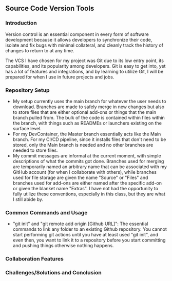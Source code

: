 ## Source Code Version Tools

### Introduction

Version control is an essential component in every form of software development because it allows developers to synchronize their code, isolate and fix bugs with minimal collateral, and cleanly track the history of changes to return to at any time.

The VCS I have chosen for my project was Git due to its low entry point, its capabilities, and its popularity among developers. Git is easy to get into, yet has a lot of features and integrations, and by learning to utilize Git, I will be prepared for when I use in future projects and jobs.

### Repository Setup
- My setup currently uses the main branch for whatever the user needs to download. Branches are made to safely merge in new changes but also to store files that are either optional add-ons or things that the main branch pulled from. The bulk of the code is contained within files within the branch, with things such as READMEs or launchers existing on the surface level.
- For my DevContainer, the Master branch essentially acts like the Main branch. For my CI/CD pipeline, since it installs files that don't need to be stored, only the Main branch is needed and no other branches are needed to store files.
- My commit messages are informal at the current moment, with simple descriptions of what the commits got done. Branches used for merging are temporarily named an arbitrary name that can be associated with my GitHub account (for when I collaborate with others), while branches used for file storage are given the name "Source" or "Files" and branches used for add-ons are either named after the specific add-on or given the blanket name "Extras". I have not had the opportunity to fully utilize these conventions, especially in this class, but they are what I still abide by.

### Common Commands and Usage
- "git init" and "git remote add origin [Github URL]": The essential commands to link any folder to an existing Github repository. You cannot start performing git actions until you have at least used "git init", and even then, you want to link it to a repository before you start committing and pushing things otherwise nothing happens.

### Collaboration Features

### Challenges/Solutions and Conclusion
